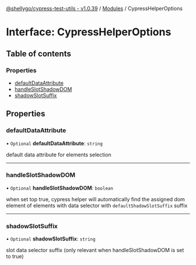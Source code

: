 [@shellygo/cypress-test-utils - v1.0.39](../README.md) / [Modules](../modules.md) / CypressHelperOptions

# Interface: CypressHelperOptions

## Table of contents

### Properties

- [defaultDataAttribute](CypressHelperOptions.md#defaultdataattribute)
- [handleSlotShadowDOM](CypressHelperOptions.md#handleslotshadowdom)
- [shadowSlotSuffix](CypressHelperOptions.md#shadowslotsuffix)

## Properties

### defaultDataAttribute

• `Optional` **defaultDataAttribute**: `string`

default data attribute for elements selection

___

### handleSlotShadowDOM

• `Optional` **handleSlotShadowDOM**: `boolean`

when set top true, cypress helper will automatically find the assigned dom element of elements with data selector
with `defaultShadowSlotSuffix` suffix

___

### shadowSlotSuffix

• `Optional` **shadowSlotSuffix**: `string`

slot data selector suffix (only relevant when handleSlotShadowDOM  is set to true)
